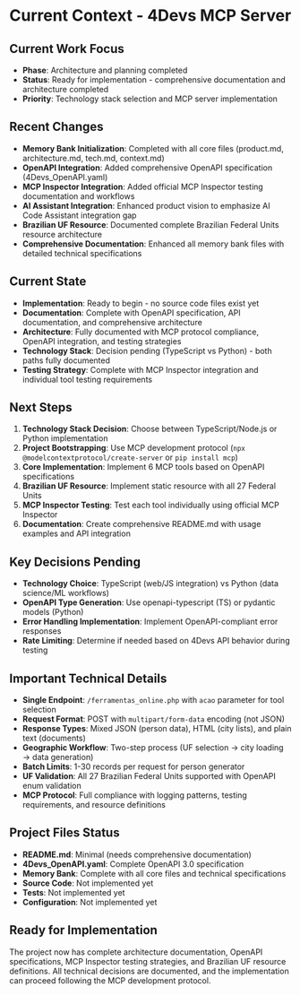 # Current Context - 4Devs MCP Server

## Current Work Focus

- **Phase**: Architecture and planning completed
- **Status**: Ready for implementation - comprehensive documentation and architecture completed
- **Priority**: Technology stack selection and MCP server implementation

## Recent Changes

- **Memory Bank Initialization**: Completed with all core files (product.md, architecture.md, tech.md, context.md)
- **OpenAPI Integration**: Added comprehensive OpenAPI specification (4Devs_OpenAPI.yaml)
- **MCP Inspector Integration**: Added official MCP Inspector testing documentation and workflows
- **AI Assistant Integration**: Enhanced product vision to emphasize AI Code Assistant integration gap
- **Brazilian UF Resource**: Documented complete Brazilian Federal Units resource architecture
- **Comprehensive Documentation**: Enhanced all memory bank files with detailed technical specifications

## Current State

- **Implementation**: Ready to begin - no source code files exist yet
- **Documentation**: Complete with OpenAPI specification, API documentation, and comprehensive architecture
- **Architecture**: Fully documented with MCP protocol compliance, OpenAPI integration, and testing strategies
- **Technology Stack**: Decision pending (TypeScript vs Python) - both paths fully documented
- **Testing Strategy**: Complete with MCP Inspector integration and individual tool testing requirements

## Next Steps

1. **Technology Stack Decision**: Choose between TypeScript/Node.js or Python implementation
2. **Project Bootstrapping**: Use MCP development protocol (`npx @modelcontextprotocol/create-server` or `pip install mcp`)
3. **Core Implementation**: Implement 6 MCP tools based on OpenAPI specifications
4. **Brazilian UF Resource**: Implement static resource with all 27 Federal Units
5. **MCP Inspector Testing**: Test each tool individually using official MCP Inspector
6. **Documentation**: Create comprehensive README.md with usage examples and API integration

## Key Decisions Pending

- **Technology Choice**: TypeScript (web/JS integration) vs Python (data science/ML workflows)
- **OpenAPI Type Generation**: Use openapi-typescript (TS) or pydantic models (Python)
- **Error Handling Implementation**: Implement OpenAPI-compliant error responses
- **Rate Limiting**: Determine if needed based on 4Devs API behavior during testing

## Important Technical Details

- **Single Endpoint**: `/ferramentas_online.php` with `acao` parameter for tool selection
- **Request Format**: POST with `multipart/form-data` encoding (not JSON)
- **Response Types**: Mixed JSON (person data), HTML (city lists), and plain text (documents)
- **Geographic Workflow**: Two-step process (UF selection → city loading → data generation)
- **Batch Limits**: 1-30 records per request for person generator
- **UF Validation**: All 27 Brazilian Federal Units supported with OpenAPI enum validation
- **MCP Protocol**: Full compliance with logging patterns, testing requirements, and resource definitions

## Project Files Status

- **README.md**: Minimal (needs comprehensive documentation)
- **4Devs_OpenAPI.yaml**: Complete OpenAPI 3.0 specification
- **Memory Bank**: Complete with all core files and technical specifications
- **Source Code**: Not implemented yet
- **Tests**: Not implemented yet
- **Configuration**: Not implemented yet

## Ready for Implementation

The project now has complete architecture documentation, OpenAPI specifications, MCP Inspector testing strategies, and Brazilian UF resource definitions. All technical decisions are documented, and the implementation can proceed following the MCP development protocol.
